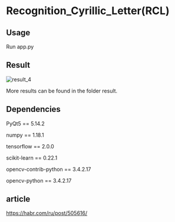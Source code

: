 Recognition_Cyrillic_Letter(RCL)
===============================

Usage
--------------------------

Run app.py

Result
---------------------------------

![result_4](https://user-images.githubusercontent.com/42088646/82731851-373df180-9d12-11ea-813f-8f63f17046ab.png)

More results can be found in the folder result.

Dependencies
----------------------------------

PyQt5 == 5.14.2

numpy == 1.18.1

tensorflow == 2.0.0

scikit-learn == 0.22.1

opencv-contrib-python == 3.4.2.17

opencv-python == 3.4.2.17


article
---------------------------------

https://habr.com/ru/post/505616/
